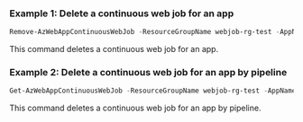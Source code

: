 ### Example 1: Delete a continuous web job for an app
```powershell
Remove-AzWebAppContinuousWebJob -ResourceGroupName webjob-rg-test -AppName appService-test01 -Name continuousjob-01

```

This command deletes a continuous web job for an app.

### Example 2: Delete a continuous web job for an app by pipeline
```powershell
Get-AzWebAppContinuousWebJob -ResourceGroupName webjob-rg-test -AppName appService-test01 -Name continuousjob-02 | Remove-AzWebAppContinuousWebJob

```

This command deletes a continuous web job for an app by pipeline.